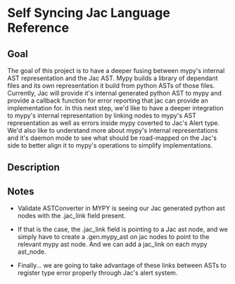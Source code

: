 # Self Syncing Jac Language Reference

## Goal

The goal of this project is to have a deeper fusing between mypy's internal AST representation and the Jac AST. Mypy builds a library of dependant files and its own representation it build from python ASTs of those files. Currently, Jac will provide it's internal generated python AST to mypy and provide a callback function for error reporting that jac can provide an implementation for. In this next step, we'd like to have a deeper integration to mypy's internal representation by linking nodes to mypy's AST representation as well as errors inside mypy coverted to Jac's Alert type. We'd also like to understand more about mypy's internal representations and it's daemon mode to see what should be road-mapped on the Jac's side to better align it to mypy's operations to simplify implementations.

## Description


## Notes

* Validate ASTConverter in MYPY is seeing our Jac generated python ast nodes with the .jac_link field present.

* If that is the case, the .jac_link field is pointing to a Jac ast node, and we simply have to create a .gen.mypy_ast on jac nodes to point to the relevant mypy ast node. And we can add a jac_link on each mypy ast_node.

* Finally... we are going to take advantage of these links between ASTs to register type error properly through Jac's alert system.

